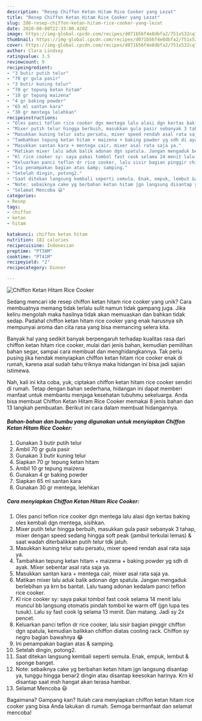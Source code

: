 ```yaml
---
description: "Resep Chiffon Ketan Hitam Rice Cooker yang Lezat"
title: "Resep Chiffon Ketan Hitam Rice Cooker yang Lezat"
slug: 286-resep-chiffon-ketan-hitam-rice-cooker-yang-lezat
date: 2020-08-08T22:33:00.420Z
image: https://img-global.cpcdn.com/recipes/d071b56f4e8dbfa2/751x532cq70/chiffon-ketan-hitam-rice-cooker-foto-resep-utama.jpg
thumbnail: https://img-global.cpcdn.com/recipes/d071b56f4e8dbfa2/751x532cq70/chiffon-ketan-hitam-rice-cooker-foto-resep-utama.jpg
cover: https://img-global.cpcdn.com/recipes/d071b56f4e8dbfa2/751x532cq70/chiffon-ketan-hitam-rice-cooker-foto-resep-utama.jpg
author: Clara Lindsey
ratingvalue: 3.5
reviewcount: 9
recipeingredient:
- "3 butir putih telur"
- "70 gr gula pasir"
- "3 butir kuning telur"
- "70 gr tepung ketan hitam"
- "10 gr tepung maizena"
- "4 gr baking powder"
- "65 ml santan kara"
- "30 gr mentega lelehkan"
recipeinstructions:
- "Oles panci teflon rice cooker dgn mentega lalu alasi dgn kertas baking oles kembali dgn mentega, sisihkan."
- "Mixer putih telur hingga berbuih, masukkan gula pasir sebanyak 3 tahap, mixer dengan speed sedang hingga soft peak (jambul terkulai lemas) &amp; saat wadah diterbalikkan putih telur tdk jatuh."
- "Masukkan kuning telur satu persatu, mixer speed rendah asal rata saja ya."
- "Tambahkan tepung ketan hitam + maizena + baking powder yg sdh di ayak. Mixer sebentar asal rata saja ya."
- "Masukkan santan kara + mentega cair, mixer asal rata saja ya."
- "Matikan mixer lalu aduk balik adonan dgn spatula. Jangan mengaduk berlebihan ya krn bs bantat. Lalu tuang adonan kedalam panci teflon rice cooker."
- "Kl rice cooker sy: saya pakai tombol fast cook selama 14 menit lalu muncul bb langsung otomatis pindah tombol ke warm off (jgn lupa tes tusuk). Lalu sy fast cook lg selama 13 menit. Dan matang. Jadi sy 2x pencet."
- "Keluarkan panci teflon dr rice cooker, lalu sisir bagian pinggir chiffon dgn spatula, kemudian balikkan chiffon diatas cooling rack. Chiffon sy negro bagian bawahnya 😂"
- "Ini penampakan bagian atas &amp; samping."
- "Setelah dingin, potong2."
- "Saat ditekan langsung kembali seperti semula. Enak, empuk, lembut &amp; sponge banget."
- "Note: sebaiknya cake yg berbahan ketan hitam jgn langsung disantap ya, tunggu hingga benar2 dingin atau disantap keesokan harinya. Krn kl disantap saat msh hangat akan terasa hambar."
- "Selamat Mencoba 😃"
categories:
- Resep
tags:
- chiffon
- ketan
- hitam

katakunci: chiffon ketan hitam 
nutrition: 181 calories
recipecuisine: Indonesian
preptime: "PT38M"
cooktime: "PT41M"
recipeyield: "2"
recipecategory: Dinner

---
```



![Chiffon Ketan Hitam Rice Cooker](https://img-global.cpcdn.com/recipes/d071b56f4e8dbfa2/751x532cq70/chiffon-ketan-hitam-rice-cooker-foto-resep-utama.jpg)

Sedang mencari ide resep chiffon ketan hitam rice cooker yang unik? Cara membuatnya memang tidak terlalu sulit namun tidak gampang juga. Jika keliru mengolah maka hasilnya tidak akan memuaskan dan bahkan tidak sedap. Padahal chiffon ketan hitam rice cooker yang enak harusnya sih mempunyai aroma dan cita rasa yang bisa memancing selera kita.

Banyak hal yang sedikit banyak berpengaruh terhadap kualitas rasa dari chiffon ketan hitam rice cooker, mulai dari jenis bahan, kemudian pemilihan bahan segar, sampai cara membuat dan menghidangkannya. Tak perlu pusing jika hendak menyiapkan chiffon ketan hitam rice cooker enak di rumah, karena asal sudah tahu triknya maka hidangan ini bisa jadi sajian istimewa.




Nah, kali ini kita coba, yuk, ciptakan chiffon ketan hitam rice cooker sendiri di rumah. Tetap dengan bahan sederhana, hidangan ini dapat memberi manfaat untuk membantu menjaga kesehatan tubuhmu sekeluarga. Anda bisa membuat Chiffon Ketan Hitam Rice Cooker memakai 8 jenis bahan dan 13 langkah pembuatan. Berikut ini cara dalam membuat hidangannya.

<!--inarticleads1-->

##### Bahan-bahan dan bumbu yang digunakan untuk menyiapkan Chiffon Ketan Hitam Rice Cooker:

1. Gunakan 3 butir putih telur
1. Ambil 70 gr gula pasir
1. Gunakan 3 butir kuning telur
1. Siapkan 70 gr tepung ketan hitam
1. Ambil 10 gr tepung maizena
1. Gunakan 4 gr baking powder
1. Siapkan 65 ml santan kara
1. Gunakan 30 gr mentega, lelehkan




<!--inarticleads2-->

##### Cara menyiapkan Chiffon Ketan Hitam Rice Cooker:

1. Oles panci teflon rice cooker dgn mentega lalu alasi dgn kertas baking oles kembali dgn mentega, sisihkan.
1. Mixer putih telur hingga berbuih, masukkan gula pasir sebanyak 3 tahap, mixer dengan speed sedang hingga soft peak (jambul terkulai lemas) &amp; saat wadah diterbalikkan putih telur tdk jatuh.
1. Masukkan kuning telur satu persatu, mixer speed rendah asal rata saja ya.
1. Tambahkan tepung ketan hitam + maizena + baking powder yg sdh di ayak. Mixer sebentar asal rata saja ya.
1. Masukkan santan kara + mentega cair, mixer asal rata saja ya.
1. Matikan mixer lalu aduk balik adonan dgn spatula. Jangan mengaduk berlebihan ya krn bs bantat. Lalu tuang adonan kedalam panci teflon rice cooker.
1. Kl rice cooker sy: saya pakai tombol fast cook selama 14 menit lalu muncul bb langsung otomatis pindah tombol ke warm off (jgn lupa tes tusuk). Lalu sy fast cook lg selama 13 menit. Dan matang. Jadi sy 2x pencet.
1. Keluarkan panci teflon dr rice cooker, lalu sisir bagian pinggir chiffon dgn spatula, kemudian balikkan chiffon diatas cooling rack. Chiffon sy negro bagian bawahnya 😂
1. Ini penampakan bagian atas &amp; samping.
1. Setelah dingin, potong2.
1. Saat ditekan langsung kembali seperti semula. Enak, empuk, lembut &amp; sponge banget.
1. Note: sebaiknya cake yg berbahan ketan hitam jgn langsung disantap ya, tunggu hingga benar2 dingin atau disantap keesokan harinya. Krn kl disantap saat msh hangat akan terasa hambar.
1. Selamat Mencoba 😃




Bagaimana? Gampang kan? Itulah cara menyiapkan chiffon ketan hitam rice cooker yang bisa Anda lakukan di rumah. Semoga bermanfaat dan selamat mencoba!
